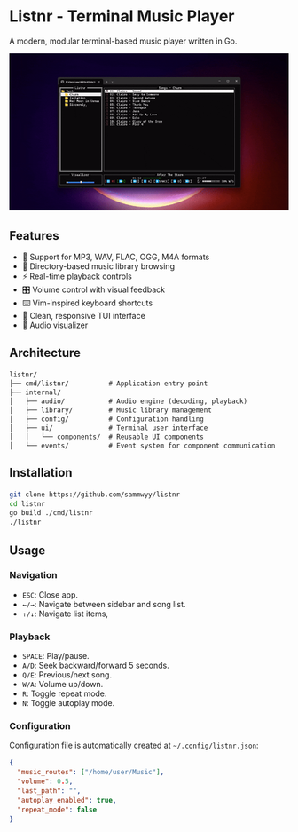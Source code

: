 # Listnr - Terminal Music Player

A modern, modular terminal-based music player written in Go.

![](./docs/assets/demo.gif)

## Features

- 🎵 Support for MP3, WAV, FLAC, OGG, M4A formats
- 📁 Directory-based music library browsing
- ⚡ Real-time playback controls
- 🎛️ Volume control with visual feedback
- ⌨️ Vim-inspired keyboard shortcuts
- 🎨 Clean, responsive TUI interface
- 🎀 Audio visualizer

## Architecture

```
listnr/
├── cmd/listnr/          # Application entry point
├── internal/
│   ├── audio/           # Audio engine (decoding, playback)
│   ├── library/         # Music library management
│   ├── config/          # Configuration handling
│   ├── ui/              # Terminal user interface
│   │   └── components/  # Reusable UI components
│   └── events/          # Event system for component communication
```

## Installation

```bash
git clone https://github.com/sammwyy/listnr
cd listnr
go build ./cmd/listnr
./listnr
```

## Usage

### Navigation
- `ESC`: Close app.
- `←/→`: Navigate between sidebar and song list.
- `↑/↓`: Navigate list items,

### Playback
- `SPACE`: Play/pause.
- `A/D`: Seek backward/forward 5 seconds.
- `Q/E`: Previous/next song.
- `W/A`: Volume up/down.
- `R`: Toggle repeat mode.
- `N`: Toggle autoplay mode.

### Configuration

Configuration file is automatically created at `~/.config/listnr.json`:

```json
{
  "music_routes": ["/home/user/Music"],
  "volume": 0.5,
  "last_path": "",
  "autoplay_enabled": true,
  "repeat_mode": false
}
```
